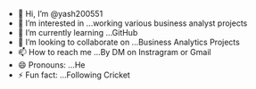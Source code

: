 - 👋 Hi, I’m @yash200551
- 👀 I’m interested in ...working various business analyst projects
- 🌱 I’m currently learning ...GitHub
- 💞️ I’m looking to collaborate on ...Business Analytics Projects
- 📫 How to reach me ...By DM on Instragram or Gmail 
- 😄 Pronouns: ...He 
- ⚡ Fun fact: ...Following Cricket 

<!---
yash200551/yash200551 is a ✨ special ✨ repository because its `README.md` (this file) appears on your GitHub profile.
You can click the Preview link to take a look at your changes.
---> 
